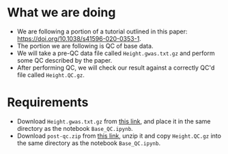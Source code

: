 # What we are doing
- We are following a portion of a tutorial outlined in this paper: https://doi.org/10.1038/s41596-020-0353-1.
- The portion we are following is QC of base data.
- We will take a pre-QC data file called `Height.gwas.txt.gz` and perform some QC described by the paper.
- After performing QC, we will check our result against a correctly QC'd file called `Height.QC.gz`.

# Requirements
- Download `Height.gwas.txt.gz` from [this link](https://drive.google.com/file/d/1RWjk49QNZj9zvJHc9X_wyZ51fdy6xQjv/view?usp=sharing), and place it in the same directory as the notebook `Base_QC.ipynb`.
- Download `post-qc.zip` from [this link](https://drive.google.com/file/d/1x_G0Gxk9jFMY-PMqwtg6-vdEyUPp5p5u/view), unzip it and copy `Height.QC.gz` into the same directory as the notebook `Base_QC.ipynb`.
